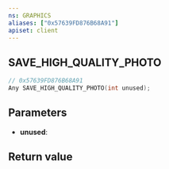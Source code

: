 ```yaml
---
ns: GRAPHICS
aliases: ["0x57639FD876B68A91"]
apiset: client
---
```

## SAVE_HIGH_QUALITY_PHOTO

```c
// 0x57639FD876B68A91
Any SAVE_HIGH_QUALITY_PHOTO(int unused);
```


## Parameters
* **unused**:

## Return value

